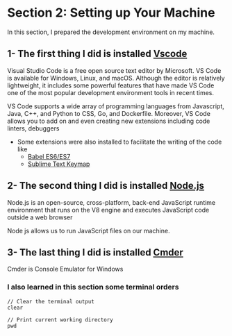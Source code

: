 # Section 2: Setting up Your Machine

In this section, I prepared the development environment on my machine.

## 1- The first thing I did is installed [Vscode](https://code.visualstudio.com/)

Visual Studio Code is a free open source text editor by Microsoft. VS Code is available for Windows, Linux, and macOS. Although the editor is relatively lightweight, it includes some powerful features that have made VS Code one of the most popular development environment tools in recent times.

VS Code supports a wide array of programming languages from Javascript, Java, C++, and Python to CSS, Go, and Dockerfile. Moreover, VS Code allows you to add on and even creating new extensions including code linters, debuggers

- Some extensions were also installed to facilitate the writing of the code like
    - [Babel ES6/ES7](https://marketplace.visualstudio.com/items?itemName=dzannotti.vscode-babel-coloring)
    - [Sublime Text Keymap](https://marketplace.visualstudio.com/items?itemName=ms-vscode.sublime-keybindings)


## 2- The second thing I did is installed [Node.js](https://nodejs.org/en/)

Node.js is an open-source, cross-platform, back-end JavaScript runtime environment that runs on the V8 engine and executes JavaScript code outside a web browser

Node js allows us to run JavaScript files on our machine.


## 3- The last thing I did is installed [Cmder](https://cmder.net/)

Cmder is Console Emulator for Windows


### I also learned in this section some terminal orders 

```
// Clear the terminal output
clear
```

```
// Print current working directory
pwd 
```
